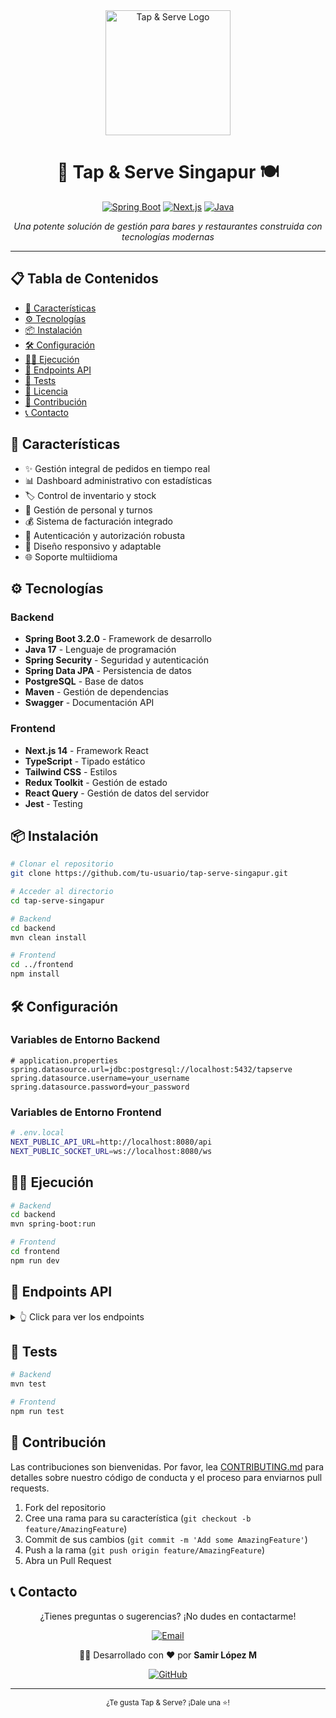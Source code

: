 <div align="center">
  <img src="/api/placeholder/200/200" alt="Tap & Serve Logo" width="200"/>
  
  # 🍺 Tap & Serve Singapur 🍽️
  
  [![Spring Boot](https://img.shields.io/badge/Spring%20Boot-3.2.0-brightgreen.svg)](https://spring.io/projects/spring-boot)
  [![Next.js](https://img.shields.io/badge/Next.js-14.0.0-black.svg)](https://nextjs.org/)
  [![Java](https://img.shields.io/badge/Java-21-orange.svg)](https://www.oracle.com/java/)

  <p align="center">
    <em>Una potente solución de gestión para bares y restaurantes construida con tecnologías modernas</em>
  </p>
</div>

---

## 📋 Tabla de Contenidos

- [🚀 Características](#-características)
- [⚙️ Tecnologías](#️-tecnologías)
- [📦 Instalación](#-instalación)
- [🛠️ Configuración](#️-configuración)
- [🏃‍♂️ Ejecución](#️-ejecución)
- [📱 Endpoints API](#-endpoints-api)
- [🧪 Tests](#-tests)
- [📄 Licencia](#-licencia)
- [👥 Contribución](#-contribución)
- [📞 Contacto](#-contacto)

## 🚀 Características

- ✨ Gestión integral de pedidos en tiempo real
- 📊 Dashboard administrativo con estadísticas
- 🏷️ Control de inventario y stock
- 👥 Gestión de personal y turnos
- 💰 Sistema de facturación integrado
- 🔐 Autenticación y autorización robusta
- 📱 Diseño responsivo y adaptable
- 🌐 Soporte multiidioma

## ⚙️ Tecnologías

### Backend
- **Spring Boot 3.2.0** - Framework de desarrollo
- **Java 17** - Lenguaje de programación
- **Spring Security** - Seguridad y autenticación
- **Spring Data JPA** - Persistencia de datos
- **PostgreSQL** - Base de datos
- **Maven** - Gestión de dependencias
- **Swagger** - Documentación API

### Frontend
- **Next.js 14** - Framework React
- **TypeScript** - Tipado estático
- **Tailwind CSS** - Estilos
- **Redux Toolkit** - Gestión de estado
- **React Query** - Gestión de datos del servidor
- **Jest** - Testing

## 📦 Instalación

```bash
# Clonar el repositorio
git clone https://github.com/tu-usuario/tap-serve-singapur.git

# Acceder al directorio
cd tap-serve-singapur

# Backend
cd backend
mvn clean install

# Frontend
cd ../frontend
npm install
```

## 🛠️ Configuración

### Variables de Entorno Backend

```properties
# application.properties
spring.datasource.url=jdbc:postgresql://localhost:5432/tapserve
spring.datasource.username=your_username
spring.datasource.password=your_password
```

### Variables de Entorno Frontend

```bash
# .env.local
NEXT_PUBLIC_API_URL=http://localhost:8080/api
NEXT_PUBLIC_SOCKET_URL=ws://localhost:8080/ws
```

## 🏃‍♂️ Ejecución

```bash
# Backend
cd backend
mvn spring-boot:run

# Frontend
cd frontend
npm run dev
```

## 📱 Endpoints API

<details>
<summary>👆 Click para ver los endpoints</summary>

```markdown
# Categoria
GET /api/categories
GET /api/categories/{id}
POST /api/categories
PUT /api/categories/{id}
DELETE /api/categories/{id}

# Productos
GET /api/products
GET /api/products/{id}
POST /api/products
PUT /api/products/{id}
DELETE /api/products/{id}
```
</details>

## 🧪 Tests

```bash
# Backend
mvn test

# Frontend
npm run test
```

## 👥 Contribución

Las contribuciones son bienvenidas. Por favor, lea [CONTRIBUTING.md](CONTRIBUTING.md) para detalles sobre nuestro código de conducta y el proceso para enviarnos pull requests.

1. Fork del repositorio
2. Cree una rama para su característica (`git checkout -b feature/AmazingFeature`)
3. Commit de sus cambios (`git commit -m 'Add some AmazingFeature'`)
4. Push a la rama (`git push origin feature/AmazingFeature`)
5. Abra un Pull Request

## 📞 Contacto

<div align="center">
  <p>¿Tienes preguntas o sugerencias? ¡No dudes en contactarme!</p>
  
  <a href="mailto:lopezs.dev@gmail.com">
    <img src="https://img.shields.io/badge/Email-lopezs.dev%40gmail.com-red?style=for-the-badge&logo=gmail" alt="Email"/>
  </a>
  
  <p>
    👨‍💻 Desarrollado con ❤️ por <strong>Samir López M</strong>
  </p>

  <p>
    <a href="https://github.com/lopezDev">
      <img src="https://img.shields.io/github/followers/tu-usuario?label=follow&style=social" alt="GitHub"/>
    </a>
  </p>
</div>

---

<div align="center">
  <sub>¿Te gusta Tap & Serve? ¡Dale una ⭐️!</sub>
</div>
